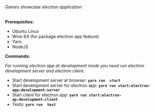 ###### Games showcase electron application
##
**Prerequisites:**

* Ubuntu Linux
* Wine 64 (for package electron app feature)
* Yarn
* NodeJS

**Commands:**

*For running electron app at development mode you need run electron development server and electron client.*

* Start development server at browser: __`yarn run  start`__
* Start development server for electron app: __`yarn run start:electron-app:development:server`__
* Start client for electron app: __`yarn run start:electron-ap:development:client`__
* Tests: __`yarn run  test`__
